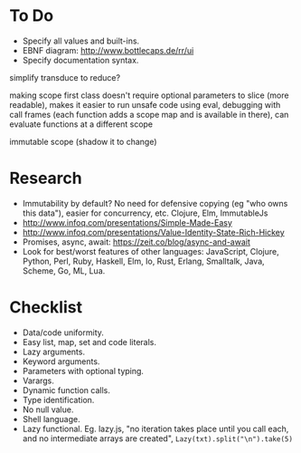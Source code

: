 # To Do #

- Specify all values and built-ins.
- EBNF diagram: http://www.bottlecaps.de/rr/ui
- Specify documentation syntax.

simplify transduce to reduce? 

making scope first class doesn't require optional parameters to slice (more readable), makes it easier to run unsafe code using eval, debugging with call frames (each function adds a scope map and is available in there), can evaluate functions at a different scope

immutable scope (shadow it to change)

# Research #

- Immutability by default? No need for defensive copying (eg "who owns this data"), easier for concurrency, etc. Clojure, Elm, ImmutableJs
- http://www.infoq.com/presentations/Simple-Made-Easy
- http://www.infoq.com/presentations/Value-Identity-State-Rich-Hickey
- Promises, async, await: https://zeit.co/blog/async-and-await
- Look for best/worst features of other languages: JavaScript, Clojure, Python, Perl, Ruby, Haskell, Elm, Io, Rust, Erlang, Smalltalk, Java, Scheme, Go, ML, Lua.

# Checklist #

- Data/code uniformity.
- Easy list, map, set and code literals. 
- Lazy arguments.
- Keyword arguments.
- Parameters with optional typing.
- Varargs.
- Dynamic function calls.
- Type identification.
- No null value.
- Shell language.
- Lazy functional. Eg. lazy.js, "no iteration takes place until you call each, and no intermediate arrays are created", `Lazy(txt).split("\n").take(5)`
